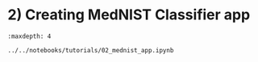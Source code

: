# 2) Creating MedNIST Classifier app

```{toctree}
:maxdepth: 4

../../notebooks/tutorials/02_mednist_app.ipynb
```
